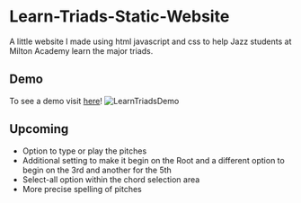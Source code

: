 # Learn-Triads-Static-Website
A little website I made using html javascript and css to help Jazz students at Milton Academy learn the major triads.

## Demo

To see a demo visit [here](https://learnmajortriads.static.app/)!
![LearnTriadsDemo](https://user-images.githubusercontent.com/85074410/163742582-75d39bab-b5f7-4d1e-b979-9dff2cefc0c9.jpg)

## Upcoming
- Option to type or play the pitches
- Additional setting to make it begin on the Root and a different option to begin on the 3rd and another for the 5th
- Select-all option within the chord selection area
- More precise spelling of pitches





